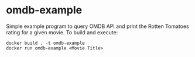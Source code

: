 # omdb-example
Simple example program to query OMDB API and print the Rotten Tomatoes rating for a given movie.
To build and execute:
  ```
  docker build . -t omdb-example
  docker run omdb-example <Movie Title>
  ```